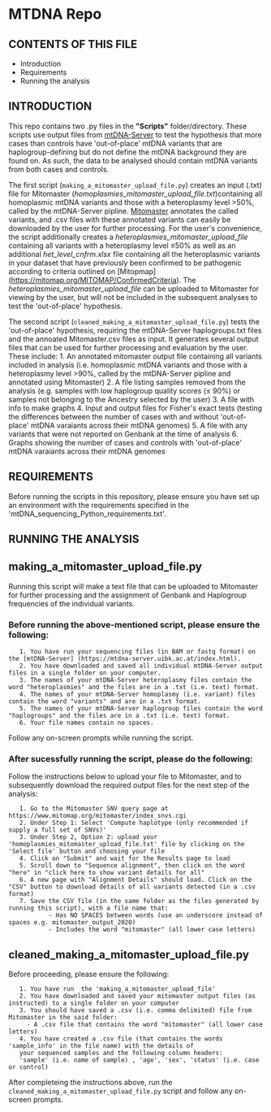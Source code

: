 # MTDNA Repo

CONTENTS OF THIS FILE
---------------------

 * Introduction
 * Requirements
 * Running the analysis

INTRODUCTION
------------
This repo contains two .py files in the **"Scripts"** folder/directory.
These scripts use output files from [mtDNA-Server](https://mtdna-server.uibk.ac.at/index.html) to test the hypothesis that more cases than controls have 'out-of-place' mtDNA variants that are haplogroup-defining but do not define the mtDNA background they are found on. As such, the data to be analysed should contain mtDNA variants from both cases and controls. 

The first script (```making_a_mitomaster_upload_file.py```) creates an input (.txt) file for Mitomaster (_homoplasmies_mitomaster_upload_file.txt_)containing all homoplasmic mtDNA variants and those with a heteroplasmy level >50%, called by the mtDNA-Server pipline. [Mitomaster](https://www.mitomap.org/foswiki/bin/view/MITOMASTER/WebHome) annotates the called variants, and .csv files with these annotated variants can easily be downloaded by the user for further processing. For the user's convenience, the script additionally creates a _heteroplasmies_mitomaster_upload_file_ containing all variants with a heteroplasmy level ≤50% as well as an additional _het_level_cnfrm.xlsx_ file containing all the heteroplasmic variants in your dataset that have previously been confirmed to be pathogenic according to criteria outlined on [Mitopmap] (https://mitomap.org/MITOMAP/ConfirmedCriteria). The _heteroplasmies_mitomaster_upload_file_ can be uploaded to Mitomaster for viewing by the user, but will not be included in the subsequent analyses to test the 'out-of-place' hypothesis.

The second script (```cleaned_making_a_mitomaster_upload_file.py```) tests the 'out-of-place' hypothesis, requiring the mtDNA-Server haplogroups.txt files and the annoated Mitomaster.csv files as input. It generates several output files that can be used for further processing and evaluation by the user. These include:
       1. An annotated mitomaster output file containing all variants included in analysis (i.e. homoplasmic mtDNA variants and those with a heteroplasmy level >90%, called by the mtDNA-Server pipline and annotated using Mitomaster) 
       2. A file listing samples removed from the analysis (e.g. samples with low haplogroup quality scores (≤ 90%) or samples not belonging to the Ancestry selected by the user)
       3. A file with info to make graphs
       4. Input and output files for Fisher's exact tests (testing the differences between the number of cases with and without 'out-of-place' mtDNA varaiants across their mtDNA genomes)
       5. A file with any variants that were not reported on Genbank at the time of analysis
       6. Graphs showing the number of cases and controls with 'out-of-place' mtDNA varaiants across their mtDNA genomes
       

REQUIREMENTS
------------
Before running the scripts in this repository, please ensure you have set up an environment with the requirements specified in the 'mtDNA_sequencing_Python_requirements.txt'.

RUNNING THE ANALYSIS
--------------------

## making_a_mitomaster_upload_file.py
Running this script will make a text file that can be uploaded to Mitomaster for further processing and the assignment of Genbank and Haplogroup frequencies of the individual variants.
### Before running the above-mentioned script, please ensure the following:
       1. You have run your sequencing files (in BAM or fastq format) on the [mtDNA-Server] (https://mtdna-server.uibk.ac.at/index.html).
       2. You have downloaded and saved all individual mtDNA-Server output files in a single folder on your computer.
       3. The names of your mtDNA-Server heteroplasmy files contain the word "heteroplasmies" and the files are in a .txt (i.e. text) format.
       4. The names of your mtDNA-Server homoplasmy (i.e. variant) files contain the word "variants" and are in a .txt format.
       5. The names of your mtDNA-Server haplogroup files contain the word "haplogroups" and the files are in a .txt (i.e. text) format.
       6. Your file names contain no spaces.
       
Follow any on-screen prompts while running the script.

### After sucessfully running the script, please do the following:

 Follow the instructions below to upload your file to Mitomaster, and to subsequently download the required output files for the next step of the analysis:
 
       1. Go to the Mitomaster SNV query page at https://www.mitomap.org/mitomaster/index_snvs.cgi 
       2. Under Step 1: Select 'Compute haplotype (only recommended if supply a full set of SNVs)'
       3. Under Step 2, Option 2: upload your 'homoplasmies_mitomaster_upload_file.txt' file by clicking on the 'Select file' button and choosing your file
       4. Click on "Submit" and wait for the Results page to load 
       5. Scroll down to "Sequence alignment", then click on the word "here" in "click here to show variant details for all"
       6. A new page with "Alignment Details" should load. Click on the "CSV" button to download details of all variants detected (in a .csv format)
       7. Save the CSV file (in the same folder as the files generated by running this script), with a file name that:
               - Has NO SPACES between words (use an underscore instead of spaces e.g. mitomaster_output_2020)
               - Includes the word "mitomaster" (all lower case letters) 
       
       
## cleaned_making_a_mitomaster_upload_file.py

Before proceeding, please ensure the following:

       1. You have run  the 'making_a_mitomaster_upload_file' 
       2. You have downloaded and saved your mitomaster output files (as instructed) to a single folder on your computer
       3. You should have saved a .csv (i.e. comma delimited) file from Mitomaster in the said folder:
         - A .csv file that contains the word "mitomaster" (all lower case letters) 
       4. You have created a .csv file (that contains the words 'sample_info' in the file name) with the details of
       your sequenced samples and the following column headers:
       'sample' (i.e. name of sample) , 'age', 'sex', 'status' (i.e. case or control)
                     
After completeing the instructions above, run the ```cleaned_making_a_mitomaster_upload_file.py``` script and follow any on-screen prompts.
